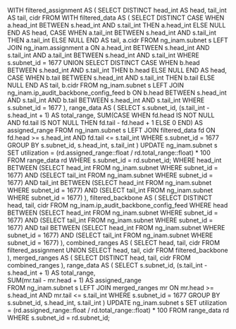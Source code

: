 WITH filtered_assignment AS (
    SELECT DISTINCT head_int AS head, tail_int AS tail, cidr
    FROM WITH filtered_data AS (
    SELECT DISTINCT 
        CASE 
            WHEN a.head_int BETWEEN s.head_int AND s.tail_int 
            THEN a.head_int 
            ELSE NULL 
        END AS head, 
        CASE 
            WHEN a.tail_int BETWEEN s.head_int AND s.tail_int 
            THEN a.tail_int 
            ELSE NULL 
        END AS tail, 
        a.cidr
    FROM ng_inam.subnet s
    LEFT JOIN ng_inam.assignment a ON a.head_int BETWEEN s.head_int AND s.tail_int 
                                     AND a.tail_int BETWEEN s.head_int AND s.tail_int
    WHERE s.subnet_id = 1677
    UNION
    SELECT DISTINCT 
        CASE 
            WHEN b.head BETWEEN s.head_int AND s.tail_int 
            THEN b.head 
            ELSE NULL 
        END AS head, 
        CASE 
            WHEN b.tail BETWEEN s.head_int AND s.tail_int 
            THEN b.tail 
            ELSE NULL 
        END AS tail, 
        b.cidr
    FROM ng_inam.subnet s
    LEFT JOIN ng_inam.ip_audit_backbone_config_feed b ON b.head BETWEEN s.head_int AND s.tail_int
                                                     AND b.tail BETWEEN s.head_int AND s.tail_int
    WHERE s.subnet_id = 1677
),
range_data AS (
    SELECT 
        s.subnet_id,
        (s.tail_int - s.head_int + 1) AS total_range,
        SUM(CASE WHEN fd.head IS NOT NULL AND fd.tail IS NOT NULL THEN fd.tail - fd.head + 1 ELSE 0 END) AS assigned_range
    FROM ng_inam.subnet s
    LEFT JOIN filtered_data fd ON fd.head >= s.head_int AND fd.tail <= s.tail_int
    WHERE s.subnet_id = 1677
    GROUP BY s.subnet_id, s.head_int, s.tail_int
)
UPDATE ng_inam.subnet s
SET utilization = (rd.assigned_range::float / rd.total_range::float) * 100
FROM range_data rd
WHERE s.subnet_id = rd.subnet_id;
    WHERE head_int BETWEEN 
        (SELECT head_int FROM ng_inam.subnet WHERE subnet_id = 1677) 
        AND (SELECT tail_int FROM ng_inam.subnet WHERE subnet_id = 1677)
      AND tail_int BETWEEN 
        (SELECT head_int FROM ng_inam.subnet WHERE subnet_id = 1677) 
        AND (SELECT tail_int FROM ng_inam.subnet WHERE subnet_id = 1677)
),
filtered_backbone AS (
    SELECT DISTINCT head, tail, cidr
    FROM ng_inam.ip_audit_backbone_config_feed
    WHERE head BETWEEN 
        (SELECT head_int FROM ng_inam.subnet WHERE subnet_id = 1677) 
        AND (SELECT tail_int FROM ng_inam.subnet WHERE subnet_id = 1677)
      AND tail BETWEEN 
        (SELECT head_int FROM ng_inam.subnet WHERE subnet_id = 1677) 
        AND (SELECT tail_int FROM ng_inam.subnet WHERE subnet_id = 1677)
),
combined_ranges AS (
    SELECT head, tail, cidr FROM filtered_assignment
    UNION
    SELECT head, tail, cidr FROM filtered_backbone
),
merged_ranges AS (
    SELECT DISTINCT 
        head, 
        tail, 
        cidr
    FROM combined_ranges
),
range_data AS (
    SELECT 
        s.subnet_id, 
        (s.tail_int - s.head_int + 1) AS total_range,  
        SUM(mr.tail - mr.head + 1) AS assigned_range  
    FROM ng_inam.subnet s
    LEFT JOIN merged_ranges mr ON mr.head >= s.head_int AND mr.tail <= s.tail_int
    WHERE s.subnet_id = 1677
    GROUP BY s.subnet_id, s.head_int, s.tail_int
)
UPDATE ng_inam.subnet s
SET utilization = (rd.assigned_range::float / rd.total_range::float) * 100
FROM range_data rd
WHERE s.subnet_id = rd.subnet_id;
